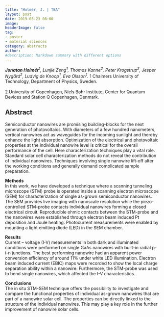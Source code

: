 ```yaml
---
title: "Holmér, J. | TBA"
layout: post
date: 2019-05-23 08:00
image:
headerImage: false
tag:
- poster
- material sciences
category: abstracts
author:
#description: Markdown summary with different options
---
```


_**Jonatan Holmér**<sup>1</sup>, Lunjie Zeng<sup>1</sup>, Thomas Kanne<sup>2</sup>, Peter Krogstrup<sup>2</sup>, Jesper Nygård<sup>2</sup>, Ludvig de Knoop<sup>1</sup>, Eva Olsson<sup>1</sup>._
1 Chalmers University of Technology, Department of Physics, Sweden.<br/>  
2 University of Copenhagen, Niels Bohr Institute, Center for Quantum Devices and Station Q Copenhagen, Denmark.<br/>

## Abstract

Semiconductor nanowires are promising building-blocks for the next generation of photovoltaics. With diameters of a few hundred nanometers, vertical nanowires act as waveguides for the incoming sunlight and thereby enhance the light absorption. Optimization of the electrical and photovoltaic properties at the individual nanowire level is critical for the overall performance of the cell. Here characterization techniques play a vital role. Standard solar cell characterization methods do not reveal the contribution of individual nanowires. Techniques involving single nanowire lift-off alter the working conditions and generally demand complicated sample preparation.<br/>

**Methods**<br/>
In this work, we have developed a technique where a scanning tunneling microscope (STM) probe is operated inside a scanning electron microscope (SEM) for characterization of single as-grown semiconductor nanowires. The SEM provides live imaging with nanoscale resolution while the piezo-controlled STM-probe contacts individual nanowires forming a closed electrical circuit. Reproducible ohmic contacts between the STM-probe and the nanowires were established through electron beam induced Pt deposition and Joule heating. Photocurrent measurements were enabled by mounting a light emitting diode (LED) in the SEM chamber.<br/>

**Results**<br/>
Current – voltage (I-V) measurements in both dark and illuminated conditions were performed on single GaAs nanowires with built-in radial p-i-n junctions. The best performing nanowire had an apparent power conversion efficiency of around 11% under white LED illumination. Electron beam induced current (EBIC) maps were recorded to show the local charge separation ability within a nanowire. Furthermore, the STM-probe was used to bend single nanowires, which affected the I-V characteristics.<br/>

**Conclusions**<br/>
The in situ STM-SEM technique offers the possibility to investigate and compare the functional
properties of individual as-grown nanowires that are part of a nanowire solar cell. The properties can be directly linked to the structure of the individual nanowires. This may play a key role in the further improvement of nanowire solar cells.<br/>
